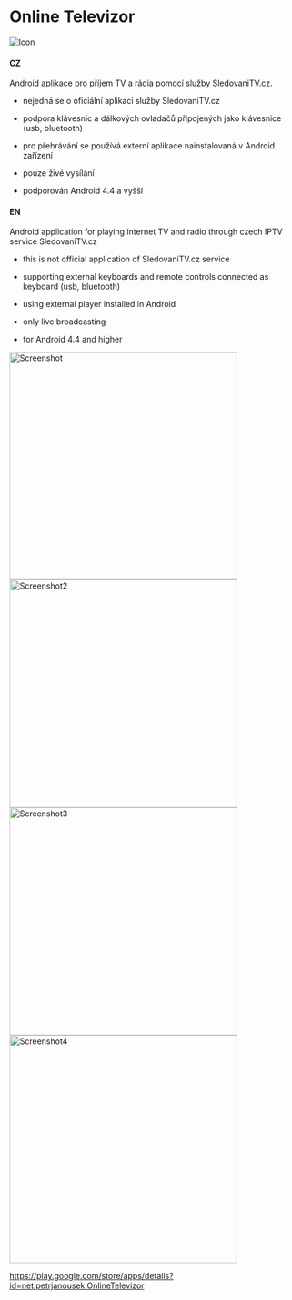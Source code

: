 # Online Televizor

![Icon](https://raw.github.com/petrj/OnlineTelevizor/master/Graphics/Icon.png)

#### CZ
Android aplikace pro příjem TV a rádia pomocí služby SledovaniTV.cz.

- nejedná se o oficiální aplikaci služby SledovaniTV.cz

- podpora klávesnic a dálkových ovladačů připojených jako klávesnice (usb, bluetooth)
- pro přehrávání se používá externí aplikace nainstalovaná v Android zařízení
- pouze živé vysílání
- podporován Android 4.4 a vyšší

#### EN
Android application for playing internet TV and radio through czech IPTV service SledovaniTV.cz

- this is not official application of SledovaniTV.cz service

- supporting external keyboards and remote controls connected as keyboard (usb, bluetooth)
- using external player installed in Android
- only live broadcasting
- for Android 4.4 and higher

<img src="https://raw.github.com/petrj/OnlineTelevizor/master/Graphics/Screenshot.png" width="400" alt="Screenshot"/>
<img src="https://raw.github.com/petrj/OnlineTelevizor/master/Graphics/Screenshot2.png" width="400" alt="Screenshot2"/>
<img src="https://raw.github.com/petrj/OnlineTelevizor/master/Graphics/Screenshot3.png" width="400" alt="Screenshot3"/>
<img src="https://raw.github.com/petrj/OnlineTelevizor/master/Graphics/Screenshot4.png" width="400" alt="Screenshot4"/>

https://play.google.com/store/apps/details?id=net.petrjanousek.OnlineTelevizor
